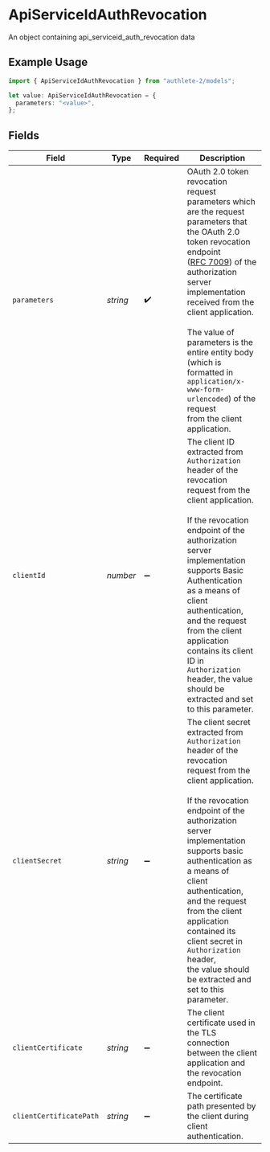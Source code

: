 # ApiServiceIdAuthRevocation

An object containing api_serviceid_auth_revocation data

## Example Usage

```typescript
import { ApiServiceIdAuthRevocation } from "authlete-2/models";

let value: ApiServiceIdAuthRevocation = {
  parameters: "<value>",
};
```

## Fields

| Field                                                                                                                                                                                                                                                                                                                                                                                                                                | Type                                                                                                                                                                                                                                                                                                                                                                                                                                 | Required                                                                                                                                                                                                                                                                                                                                                                                                                             | Description                                                                                                                                                                                                                                                                                                                                                                                                                          |
| ------------------------------------------------------------------------------------------------------------------------------------------------------------------------------------------------------------------------------------------------------------------------------------------------------------------------------------------------------------------------------------------------------------------------------------ | ------------------------------------------------------------------------------------------------------------------------------------------------------------------------------------------------------------------------------------------------------------------------------------------------------------------------------------------------------------------------------------------------------------------------------------ | ------------------------------------------------------------------------------------------------------------------------------------------------------------------------------------------------------------------------------------------------------------------------------------------------------------------------------------------------------------------------------------------------------------------------------------ | ------------------------------------------------------------------------------------------------------------------------------------------------------------------------------------------------------------------------------------------------------------------------------------------------------------------------------------------------------------------------------------------------------------------------------------ |
| `parameters`                                                                                                                                                                                                                                                                                                                                                                                                                         | *string*                                                                                                                                                                                                                                                                                                                                                                                                                             | :heavy_check_mark:                                                                                                                                                                                                                                                                                                                                                                                                                   | OAuth 2.0 token revocation request parameters which are the request parameters that the OAuth 2.0 token revocation endpoint<br/>([RFC 7009](https://datatracker.ietf.org/doc/html/rfc7009)) of the authorization server implementation received from the<br/>client application.<br/><br/>The value of parameters is the entire entity body (which is formatted in `application/x-www-form-urlencoded`) of the request<br/>from the client application.<br/> |
| `clientId`                                                                                                                                                                                                                                                                                                                                                                                                                           | *number*                                                                                                                                                                                                                                                                                                                                                                                                                             | :heavy_minus_sign:                                                                                                                                                                                                                                                                                                                                                                                                                   | The client ID extracted from `Authorization` header of the revocation request from the client application.<br/><br/>If the revocation endpoint of the authorization server implementation supports Basic Authentication<br/>as a means of client authentication, and the request from the client application contains its client ID in<br/>`Authorization` header, the value should be extracted and set to this parameter.<br/>     |
| `clientSecret`                                                                                                                                                                                                                                                                                                                                                                                                                       | *string*                                                                                                                                                                                                                                                                                                                                                                                                                             | :heavy_minus_sign:                                                                                                                                                                                                                                                                                                                                                                                                                   | The client secret extracted from `Authorization` header of the revocation request from the client application.<br/><br/>If the revocation endpoint of the authorization server implementation supports basic authentication as a means of<br/>client authentication, and the request from the client application contained its client secret in `Authorization` header,<br/>the value should be extracted and set to this parameter.<br/> |
| `clientCertificate`                                                                                                                                                                                                                                                                                                                                                                                                                  | *string*                                                                                                                                                                                                                                                                                                                                                                                                                             | :heavy_minus_sign:                                                                                                                                                                                                                                                                                                                                                                                                                   | The client certificate used in the TLS connection between the client application and the revocation endpoint.<br/>                                                                                                                                                                                                                                                                                                                   |
| `clientCertificatePath`                                                                                                                                                                                                                                                                                                                                                                                                              | *string*                                                                                                                                                                                                                                                                                                                                                                                                                             | :heavy_minus_sign:                                                                                                                                                                                                                                                                                                                                                                                                                   | The certificate path presented by the client during client authentication.<br/>                                                                                                                                                                                                                                                                                                                                                      |